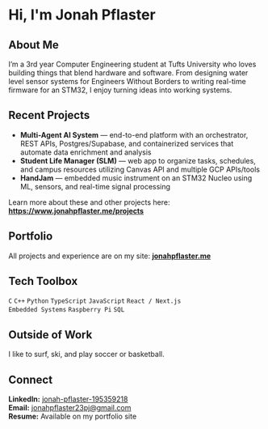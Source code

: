 # Hi, I'm Jonah Pflaster

## About Me
I’m a 3rd year Computer Engineering student at Tufts University who loves building things that blend hardware and software. From designing water level sensor systems for Engineers Without Borders to writing real-time firmware for an STM32, I enjoy turning ideas into working systems.

## Recent Projects
- **Multi-Agent AI System** — end-to-end platform with an orchestrator, REST APIs, Postgres/Supabase, and containerized services that automate data enrichment and analysis  
- **Student Life Manager (SLM)** — web app to organize tasks, schedules, and campus resources utilizing Canvas API and multiple GCP APIs/tools
- **HandJam** — embedded music instrument on an STM32 Nucleo using ML, sensors, and real-time signal processing

Learn more about these and other projects here: **https://www.jonahpflaster.me/projects**

## Portfolio
All projects and experience are on my site: **[jonahpflaster.me](https://www.jonahpflaster.me/)**

## Tech Toolbox
`C` `C++` `Python` `TypeScript` `JavaScript` `React / Next.js`  
`Embedded Systems` `Raspberry Pi` `SQL`

## Outside of Work
I like to surf, ski, and play soccer or basketball.

## Connect
**LinkedIn:** [jonah-pflaster-195359218](https://www.linkedin.com/in/jonah-pflaster-195359218/)  
**Email:** [jonahpflaster23pj@gmail.com](mailto:jonahpflaster23pj@gmail.com)  
**Resume:** Available on my portfolio site

